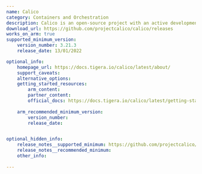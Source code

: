 ```yaml
---
name: Calico
category: Containers and Orchestration
description: Calico is an open-source project with an active development and user community. Calico Open Source has grown to be the most widely adopted solution for container networking and security.
download_url: https://github.com/projectcalico/calico/releases
works_on_arm: true
supported_minimum_version:
    version_number: 3.21.3
    release_date: 13/01/2022

optional_info:
    homepage_url: https://docs.tigera.io/calico/latest/about/
    support_caveats:
    alternative_options:
    getting_started_resources:
        arm_content: 
        partner_content: 
        official_docs: https://docs.tigera.io/calico/latest/getting-started/kubernetes/requirements
        
    arm_recommended_minimum_version:
        version_number: 
        release_date:


optional_hidden_info:
    release_notes__supported_minimum: https://github.com/projectcalico/calico/releases/tag/v3.21.3
    release_notes__recommended_minimum:
    other_info: 
    
---
```

